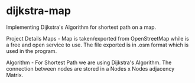 # dijkstra-map
Implementing Dijkstra's Algorithm for shortest path on a map.

Project Details
Maps - Map is taken/exported from OpenStreetMap while is a free and open service to use.
The file exported is in .osm format which is used in the program.

Algorithm - For Shortest Path we are using Dijkstra's Algorithm.
The connection between nodes are stored in a Nodes x Nodes adjacency Matrix.
